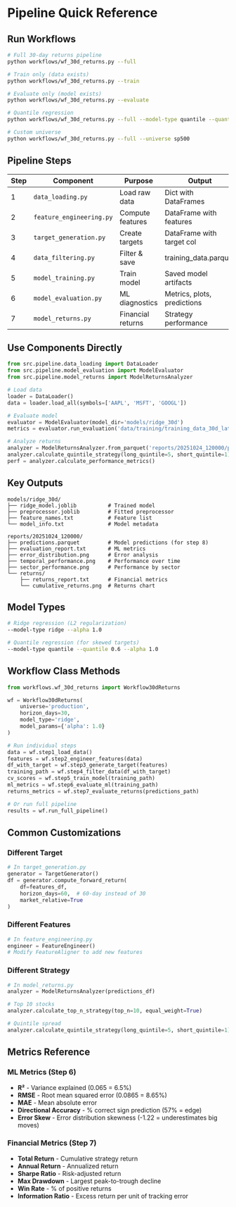 # Pipeline Quick Reference

## Run Workflows

```bash
# Full 30-day returns pipeline
python workflows/wf_30d_returns.py --full

# Train only (data exists)
python workflows/wf_30d_returns.py --train

# Evaluate only (model exists)
python workflows/wf_30d_returns.py --evaluate

# Quantile regression
python workflows/wf_30d_returns.py --full --model-type quantile --quantile 0.6

# Custom universe
python workflows/wf_30d_returns.py --full --universe sp500
```

## Pipeline Steps

| Step | Component | Purpose | Output |
|------|-----------|---------|--------|
| 1 | `data_loading.py` | Load raw data | Dict with DataFrames |
| 2 | `feature_engineering.py` | Compute features | DataFrame with features |
| 3 | `target_generation.py` | Create targets | DataFrame with target col |
| 4 | `data_filtering.py` | Filter & save | training_data.parquet |
| 5 | `model_training.py` | Train model | Saved model artifacts |
| 6 | `model_evaluation.py` | ML diagnostics | Metrics, plots, predictions |
| 7 | `model_returns.py` | Financial returns | Strategy performance |

## Use Components Directly

```python
from src.pipeline.data_loading import DataLoader
from src.pipeline.model_evaluation import ModelEvaluator
from src.pipeline.model_returns import ModelReturnsAnalyzer

# Load data
loader = DataLoader()
data = loader.load_all(symbols=['AAPL', 'MSFT', 'GOOGL'])

# Evaluate model
evaluator = ModelEvaluator(model_dir='models/ridge_30d')
metrics = evaluator.run_evaluation('data/training/training_data_30d_latest.parquet')

# Analyze returns
analyzer = ModelReturnsAnalyzer.from_parquet('reports/20251024_120000/predictions.parquet')
analyzer.calculate_quintile_strategy(long_quintile=5, short_quintile=1)
perf = analyzer.calculate_performance_metrics()
```

## Key Outputs

```
models/ridge_30d/
├── ridge_model.joblib          # Trained model
├── preprocessor.joblib         # Fitted preprocessor
├── feature_names.txt           # Feature list
└── model_info.txt              # Model metadata

reports/20251024_120000/
├── predictions.parquet         # Model predictions (for step 8)
├── evaluation_report.txt       # ML metrics
├── error_distribution.png      # Error analysis
├── temporal_performance.png    # Performance over time
├── sector_performance.png      # Performance by sector
└── returns/
    ├── returns_report.txt      # Financial metrics
    └── cumulative_returns.png  # Returns chart
```

## Model Types

```bash
# Ridge regression (L2 regularization)
--model-type ridge --alpha 1.0

# Quantile regression (for skewed targets)
--model-type quantile --quantile 0.6 --alpha 1.0
```

## Workflow Class Methods

```python
from workflows.wf_30d_returns import Workflow30dReturns

wf = Workflow30dReturns(
    universe='production',
    horizon_days=30,
    model_type='ridge',
    model_params={'alpha': 1.0}
)

# Run individual steps
data = wf.step1_load_data()
features = wf.step2_engineer_features(data)
df_with_target = wf.step3_generate_target(features)
training_path = wf.step4_filter_data(df_with_target)
cv_scores = wf.step5_train_model(training_path)
ml_metrics = wf.step6_evaluate_ml(training_path)
returns_metrics = wf.step7_evaluate_returns(predictions_path)

# Or run full pipeline
results = wf.run_full_pipeline()
```

## Common Customizations

### Different Target
```python
# In target_generation.py
generator = TargetGenerator()
df = generator.compute_forward_return(
    df=features_df,
    horizon_days=60,  # 60-day instead of 30
    market_relative=True
)
```

### Different Features
```python
# In feature_engineering.py
engineer = FeatureEngineer()
# Modify FeatureAligner to add new features
```

### Different Strategy
```python
# In model_returns.py
analyzer = ModelReturnsAnalyzer(predictions_df)

# Top 10 stocks
analyzer.calculate_top_n_strategy(top_n=10, equal_weight=True)

# Quintile spread
analyzer.calculate_quintile_strategy(long_quintile=5, short_quintile=1)
```

## Metrics Reference

### ML Metrics (Step 6)
- **R²** - Variance explained (0.065 = 6.5%)
- **RMSE** - Root mean squared error (0.0865 = 8.65%)
- **MAE** - Mean absolute error
- **Directional Accuracy** - % correct sign prediction (57% = edge)
- **Error Skew** - Error distribution skewness (-1.22 = underestimates big moves)

### Financial Metrics (Step 7)
- **Total Return** - Cumulative strategy return
- **Annual Return** - Annualized return
- **Sharpe Ratio** - Risk-adjusted return
- **Max Drawdown** - Largest peak-to-trough decline
- **Win Rate** - % of positive returns
- **Information Ratio** - Excess return per unit of tracking error
